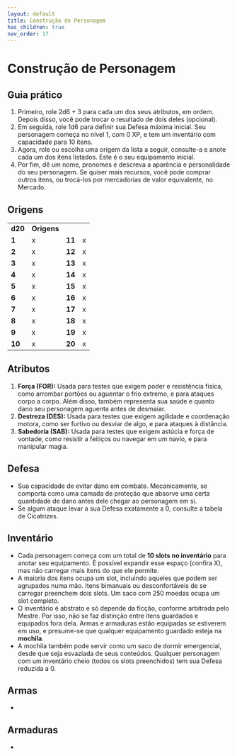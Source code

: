 ```yaml
---
layout: default
title: Construção de Personagem
has_children: true
nav_order: 17
---
```


# Construção de Personagem

## Guia prático

1. Primeiro, role 2d6 + 3 para cada um dos seus atributos, em ordem. Depois disso, você pode trocar o resultado de dois deles (opcional).
1. Em seguida, role 1d6 para definir sua Defesa máxima inicial. Seu personagem começa no nível 1, com 0 XP, e tem um inventário com capacidade para 10 itens.
1. Agora, role ou escolha uma origem da lista a seguir, consulte-a e anote cada um dos itens listados. Este é o seu equipamento inicial.
1. Por fim, dê um nome, pronomes e descreva a aparência e personalidade do seu personagem. Se quiser mais recursos, você pode comprar outros itens, ou trocá-los por mercadorias de valor equivalente, no Mercado.

## Origens

|         |             |        |     |
|:--------|:------------|:-------|:----|
| **d20** | **Origens** |        |     |
| **1**   | x           | **11** | x   |
| **2**   | x           | **12** | x   |
| **3**   | x           | **13** | x   |
| **4**   | x           | **14** | x   |
| **5**   | x           | **15** | x   |
| **6**   | x           | **16** | x   |
| **7**   | x           | **17** | x   |
| **8**   | x           | **18** | x   |
| **9**   | x           | **19** | x   |
| **10**  | x           | **20** | x   |

## Atributos

1. **Força (FOR):** Usada para testes que exigem poder e resistência física, como arrombar portões ou aguentar o frio extremo, e para ataques corpo a corpo. Além disso, também representa sua saúde e quanto dano seu personagem aguenta antes de desmaiar.
1. **Destreza (DES):** Usada para testes que exigem agilidade e coordenação motora, como ser furtivo ou desviar de algo, e para ataques à distância.
1. **Sabedoria (SAB):** Usada para testes que exigem astúcia e força de vontade, como resistir a feitiços ou navegar em um navio, e para manipular magia.

## Defesa

- Sua capacidade de evitar dano em combate. Mecanicamente, se comporta como uma camada de proteção que absorve uma certa quantidade de dano antes dele chegar ao personagem em si.
- Se algum ataque levar a sua Defesa exatamente a 0, consulte a tabela de Cicatrizes.

## Inventário

- Cada personagem começa com um total de **10 slots no inventário** para anotar seu equipamento. É possível expandir esse espaço (confira X), mas não carregar mais itens do que ele permite.
- A maioria dos itens ocupa um slot, incluindo aqueles que podem ser agrupados numa mão. Itens bimanuais ou desconfortáveis de se carregar preenchem dois slots. Um saco com 250 moedas ocupa um slot completo.
- O inventário é abstrato e só depende da ficção, conforme arbitrada pelo Mestre. Por isso, não se faz distinção entre itens guardados e equipados fora dela. Armas e armaduras estão equipadas se estiverem em uso, e presume-se que qualquer equipamento guardado esteja na **mochila**.
- A mochila também pode servir como um saco de dormir emergencial, desde que seja esvaziada de seus conteúdos. Qualquer personagem com um inventário cheio (todos os slots preenchidos) tem sua Defesa reduzida a 0.

## Armas

- 

## Armaduras

- 